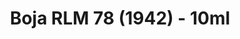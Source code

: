 ---
layout: product
title: "Boja RLM 78 (1942) - 10ml"
price: "330" 
desc: "Acrylic Laquer 10mL"
img_path: "/assets/img/RC281.jpg"
brand: "AK "
available: true
special_offer: false
new: false
soon: false
cat: "020000"
subcat: "020200"
subsubcat: "020201"
sifra: "RC281"
popular: true
---